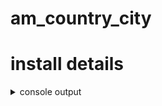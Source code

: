 # am_country_city



# install details 

<details>
  <summary>console output</summary>

✔  Created service account github-action-580878340 with Firebase Hosting admin permissions.
✔  Uploaded service account JSON to GitHub as secret FIREBASE_SERVICE_ACCOUNT_AM_COUNTRY_CITY.
i  You can manage your secrets at https://github.com/nailgilaziev/am_country_city/settings/secrets.

? Set up the workflow to run a build script before every deploy? Yes
? What script should be run before every deploy? npm ci && npm run build

✔  Created workflow file /Users/ng/web/am_country_city/.github/workflows/firebase-hosting-pull-request.yml
? Set up automatic deployment to your site's live channel when a PR is merged? Yes
? What is the name of the GitHub branch associated with your site's live channel? main

✔  Created workflow file /Users/ng/web/am_country_city/.github/workflows/firebase-hosting-merge.yml

i  Action required: Visit this URL to revoke authorization for the Firebase CLI GitHub OAuth App:
https://github.com/settings/connections/applications/89cf50f02ac6aaed3484
</details>
